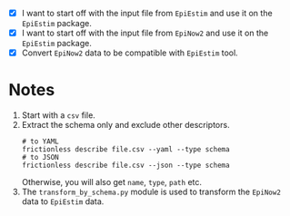   - [x] I want to start off with the input file from `EpiEstim` and use it on the `EpiEstim` package.
  - [x] I want to start off with the input file from `EpiNow2` and use it on the `EpiEstim` package.
  - [x] Convert `EpiNow2` data to be compatible with `EpiEstim` tool.

# Notes

1. Start with a `csv` file.
2. Extract the schema only and exclude other descriptors.
    ```
    # to YAML 
    frictionless describe file.csv --yaml --type schema
    # to JSON 
    frictionless describe file.csv --json --type schema
    ```
   Otherwise, you will also get `name`, `type`, `path` etc.
3. The `transform_by_schema.py` module is used to transform the `EpiNow2` data to `EpiEstim` data.